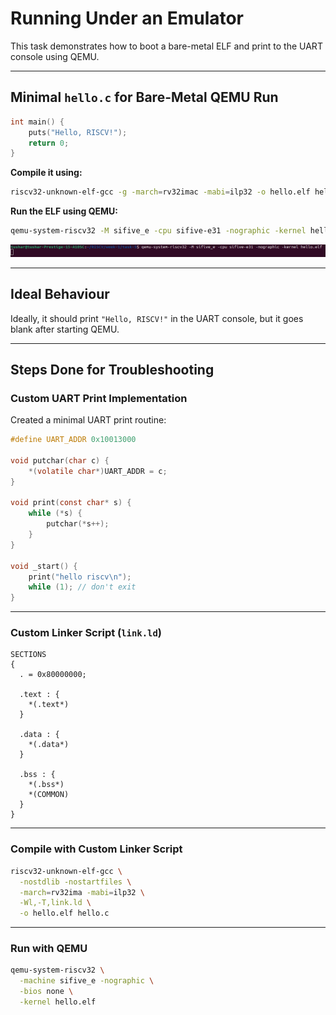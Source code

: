 # Running Under an Emulator

This task demonstrates how to boot a bare-metal ELF and print to the UART console using QEMU.

---

## Minimal `hello.c` for Bare-Metal QEMU Run

```c
int main() {
    puts("Hello, RISCV!");
    return 0;
}
```

**Compile it using:**
```bash
riscv32-unknown-elf-gcc -g -march=rv32imac -mabi=ilp32 -o hello.elf hello.c
```

**Run the ELF using QEMU:**
```bash
qemu-system-riscv32 -M sifive_e -cpu sifive-e31 -nographic -kernel hello.elf
```

![QEMU Output](./assets/Task-7/qemu.png)

---

## Ideal Behaviour

Ideally, it should print `"Hello, RISCV!"` in the UART console, but it goes blank after starting QEMU.

---

## Steps Done for Troubleshooting

### Custom UART Print Implementation

Created a minimal UART print routine:

```c
#define UART_ADDR 0x10013000

void putchar(char c) {
    *(volatile char*)UART_ADDR = c;
}

void print(const char* s) {
    while (*s) {
        putchar(*s++);
    }
}

void _start() {
    print("hello riscv\n");
    while (1); // don't exit
}
```

---

### Custom Linker Script (`link.ld`)

```ld
SECTIONS
{
  . = 0x80000000;

  .text : {
    *(.text*)
  }

  .data : {
    *(.data*)
  }

  .bss : {
    *(.bss*)
    *(COMMON)
  }
}
```

---

### Compile with Custom Linker Script

```bash
riscv32-unknown-elf-gcc \
  -nostdlib -nostartfiles \
  -march=rv32ima -mabi=ilp32 \
  -Wl,-T,link.ld \
  -o hello.elf hello.c
```

---

### Run with QEMU

```bash
qemu-system-riscv32 \
  -machine sifive_e -nographic \
  -bios none \
  -kernel hello.elf
```